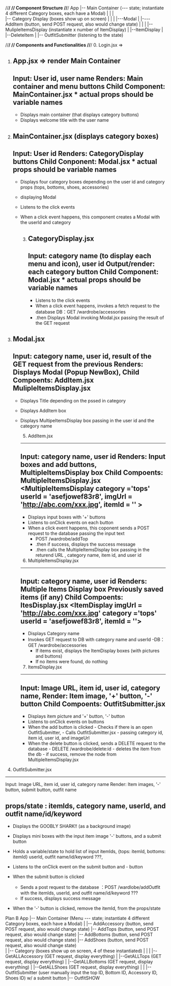 //**********************/
// Component Structure
//**********************/
App
  |-- Main Container (--- state; instantiate 4 different Category boxes, each have a Modal)
        |
        |
        |    
        |-- Category Display (boxes show up on screen)
        |   |
        |   |---Modal
        |         |----AddItem (button, send POST request, also would change state)
        |         |
        |         |-- MulipleItemsDisplay (instantiate x number of ItemDisplay) 
        |               |--ItemDisplay
        |                     |--DeleteItem
        |
        |-- OutfitSubmitter (listening to the state)


//******************************/
// Components and Functionalities
//******************************/
0. Login.jsx => 

1. App.jsx => render Main Container
    ---------------------------------------------------------------------------------
    Input: User id, user name
    Renders: Main container and menu buttons
    Child Component: MainContainer.jsx
                     <MainContainer userId = 'asefjowef83r8' userName = 'Goobly Shark'>
                     * actual props should be variable names
    ---------------------------------------------------------------------------------
    - Displays main container (that displays category buttons)
    - Displays welcome title with the user name

2. MainContainer.jsx (displays category boxes)
    ---------------------------------------------------------------------------------
    Input: User id
    Renders: CategoryDisplay buttons 
    Child Conponent: Modal.jsx <CategoryDisplay category = 'tops' userId = 'asefjowef83r8'> 
                     * actual props should be variable names
    ---------------------------------------------------------------------------------
    - Displays four category boxes depending on the user id and category props (tops, bottoms, shoes, accessories)
    - displaying Modal
    - Listens to the click events
    - When a click event happens, this component creates a Modal with the userId and category 


      3. CategoryDisplay.jsx
          --------------------------------------------------------------------
          Input: category name (to display each menu and icon), user id
          Output/render: each category button
          Child Component: Modal.jsx <Modal category = 'tops'> 
                           * actual props should be variable names
          --------------------------------------------------------------------
          - Listens to the click events
          - When a click event happens, invokes a fetch request to the database
              DB：GET /wardrobe/accessories
          - .then Displays Modal invoking Modal.jsx passing the result of the GET request

 4. Modal.jsx
    ---------------------------------------------------------------------------------
    Input: category name, user id, result of the GET request from the previous
    Renders: Displays Modal (Popup NewBox),
    Child Compoents: AddItem.jsx
                          <AddItem category ='tops'>
                     MulipleItemsDisplay.jsx 
                          <MulipleItemsDisplay 
                            category='tops' 
                            userId = 'asefjowef83r8'>
    ---------------------------------------------------------------------------------
    - Displays Title depending on the pssed in category
    - Displays AddItem box
    - Displays MultipeItemsDisplay box passing in the user id and the category name



        5. AddItem.jsx
        ----------------------------------------------------------------------
        Input: category name, user id
        Renders: Input boxes and add buttons, MultipleItemsDisplay box
        Child Compoents: MultipleItemsDisplay.jsx
                          <MultipleItemsDisplay 
                                category ='tops' 
                                userId = 'asefjowef83r8', 
                                imgUrl = 'http://abc.com/xxx.jpg', 
                                itemId = '' >
        ----------------------------------------------------------------------
        - Displays input boxes with '+' buttons
        - Listens to onClick events on each button
        - When a click event happens, this coponent sends a POST request to the database passing the input text  
          - POST /wardrobe/addTop
          - .then if success, displays the success message 
          - .then calls the MultipleItemsDisplay box passing in the returend URL , category name, item id, and user id



        6. MultipleItemsDisplay.jsx
        ----------------------------------------------------------------------
        Input: category name, user id
        Renders: Multiple Items Display box 
                       Previously saved items (if any)
        Child Compoents: ItesDisplay.jsx
                          <ItemDisplay imgUrl = 'http://abc.com/xxx.jpg'
                                       category ='tops' 
                                       userId = 'asefjowef83r8', 
                                       itemId = ''>
        ----------------------------------------------------------------------
        - Displays Category name 
        - Invokes GET request to DB with category name and userId
          -DB：GET /wardrobe/accessories
          - If items exist, displays the ItemDisplay boxes (with pictures and buttons)
          - If no items were found, do nothing


        7. ItemsDisplay.jsx
        ----------------------------------------------------------------------
        Input: Image URL, item id, user id, category name,
        Render: Item image, '+' button, '-' button
        Child Compoents: OutfitSubmitter.jsx
                          <OutfitSubmitter 
                            imgUrl = 'http://abc.com/xxx.jpg'
                            category = 'tops'
                            userId = 'asefjowef83r8'
                            itemId = ''>
        ----------------------------------------------------------------------
        - Displays item picture and  '+' button, '-' button
        - Listens to onClick events on buttons
        - When the add button is clicked 
              - Checks if there is an open OutfitSubmitter,
              - Calls OutfitSubmitter.jsx
                  - passing category id, item id, user id, and imageUrl
        - When the delete button is clicked, sends a DELETE request to the database
                  - DELETE /wardrobe/delete:id
                  - deletes the item from the db
                  - if success, remove the node from MultipleItemsDisplay.jsx



8. OutfitSubmitter.jsx
----------------------------------------------------------------------
Input: Image URL, item id, user id, category name
Render: Item images, '-' button, submit button, outfit name

props/state : itemIds, category name, userId, and outfit name/id/keyword
----------------------------------------------------------------------
  - Displays the GOOBLY SHARK!! (as a background image)
  - Displays mini boxes with the input item image '-' buttons, and a submit button
  - Holds a variable/state to hold
           list of input itemIds, {tops: itemId, bottoms: itemId}
           userId,
           outfit name/id/keyword ???,

  - Listens to the onClick event on the submit button and - button
  - When the submit button is clicked
      - Sends a post request to the database ：POST /wardlobe/addOutfit
        with the itemIds, userId, and outfit name/id/keyword ???
      - If success, displays success message
  - When the '-' button is clicked, remove the itemId, from the props/state




Plan B
  App
  |-- Main Container (Menu --- state; instantiate 4 different Category boxes, each have a Modal)
        |
        |-- AddAccessory (button, send POST request, also would change state)
        |-- AddTops (button, send POST request, also would change state)
        |-- AddBottoms (button, send POST request, also would change state)
        |-- AddShoes (button, send POST request, also would change state)    
        |
        |-- Category (boxes show up on screen, 4 of these instantiated)
        |   |
        |   |--GetALLAccessory (GET request, display everything)
        |   |--GetALLTops (GET request, display everything)
        |   |--GetALLBottoms (GET request, display everything)
        |   |--GetALLShoes (GET request, display everything)
        |
        |
        |-- OutfitSubmitter (user manually input the top ID, Bottom ID, Accessory ID, Shoes ID) w/ a submit button 
        |-- OutfitSHOW 
